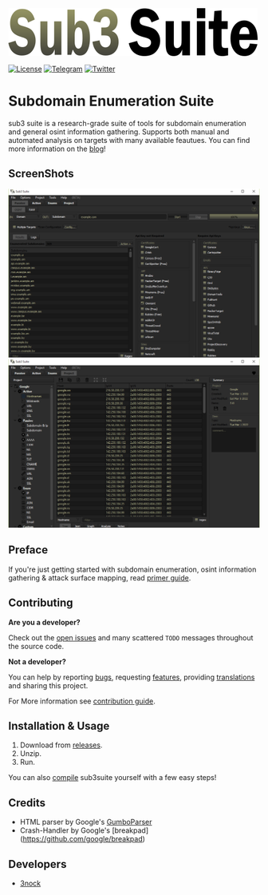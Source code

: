 <img src="docs/images/sub3suite.png" width=500/>

[![License](https://img.shields.io/badge/license-GPLv3-green.svg)](https://raw.githubusercontent.com/3nock/sub3suite/main/LICENSE)
[![Telegram](https://img.shields.io/badge/chat-%20on%20Telegram-blue.svg)](https://telegram.me/sub3suite) 
[![Twitter](https://img.shields.io/twitter/follow/sub3suite?label=twitter&style=social)](https://twitter.com/sub3suite)

# Subdomain Enumeration Suite
sub3 suite is a research-grade suite of tools for subdomain enumeration and general osint information gathering. Supports both
manual and automated analysis on targets with many available feautues. You can find more information on the [blog](https://3nock.github.io/sub3suite)!

## ScreenShots
<img src="docs/images/screenshot_osint.png"/>
<img src="docs/images/screenshot_project.png"/>

## Preface
If you're just getting started with subdomain enumeration, osint information gathering & attack surface mapping, read [primer guide](PRIMER.md).

## Contributing 

**Are you a developer?**

Check out the [open issues](https://github.com/3nock/sub3suite/issues) and many scattered `TODO` messages throughout the source code.

**Not a developer?** 

You can help by reporting [bugs](https://github.com/3nock/sub3suite), requesting [features](https://github.com/3nock/sub3suite), providing [translations](https://github.com/3nock/sub3suite) and sharing this project.

For More information see [contribution guide](CONTRIBUTING.md).

## Installation & Usage

1. Download from [releases](https://github.com/3nock/sub3suite/releases).
2. Unzip.
3. Run.

You can also [compile](COMPILING.md) sub3suite yourself with a few easy steps!

## Credits

- HTML parser by Google's [GumboParser](https://github.com/google/gumbo-parser)
- Crash-Handler by Google's [breakpad] (https://github.com/google/breakpad)

## Developers

- [3nock](https://3nock.github.io)